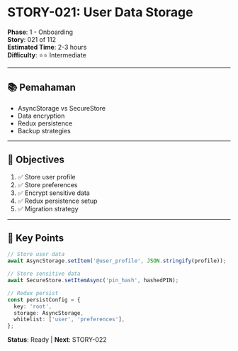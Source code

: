 # STORY-021: User Data Storage

**Phase**: 1 - Onboarding  
**Story**: 021 of 112  
**Estimated Time**: 2-3 hours  
**Difficulty**: ⭐⭐ Intermediate

---

## 📚 Pemahaman

- AsyncStorage vs SecureStore
- Data encryption
- Redux persistence
- Backup strategies

---

## 🎯 Objectives

1. ✅ Store user profile
2. ✅ Store preferences
3. ✅ Encrypt sensitive data
4. ✅ Redux persistence setup
5. ✅ Migration strategy

---

## 📝 Key Points

```typescript
// Store user data
await AsyncStorage.setItem('@user_profile', JSON.stringify(profile));

// Store sensitive data
await SecureStore.setItemAsync('pin_hash', hashedPIN);

// Redux persist
const persistConfig = {
  key: 'root',
  storage: AsyncStorage,
  whitelist: ['user', 'preferences'],
};
```

**Status**: Ready | **Next**: STORY-022
